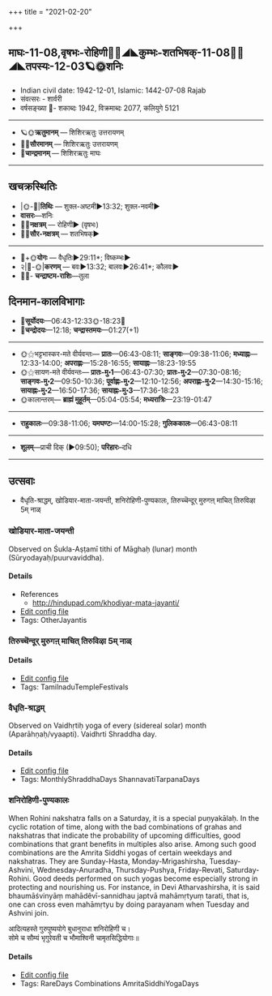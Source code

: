 +++
title = "2021-02-20"

+++
## माघः-11-08,वृषभः-रोहिणी🌛🌌◢◣कुम्भः-शतभिषक्-11-08🌌🌞◢◣तपस्यः-12-03🪐🌞शनिः
- Indian civil date: 1942-12-01, Islamic: 1442-07-08 Rajab
- संवत्सरः - शार्वरी
- वर्षसङ्ख्या 🌛- शकाब्दः 1942, विक्रमाब्दः 2077, कलियुगे 5121
___________________
- 🪐🌞**ऋतुमानम्** — शिशिरऋतुः उत्तरायणम्
- 🌌🌞**सौरमानम्** — शिशिरऋतुः उत्तरायणम्
- 🌛**चान्द्रमानम्** — शिशिरऋतुः माघः
___________________


## खचक्रस्थितिः
- |🌞-🌛|**तिथिः** — शुक्ल-अष्टमी►13:32; शुक्ल-नवमी►  
- **वासरः**—शनिः  
- 🌌🌛**नक्षत्रम्** — रोहिणी► (वृषभः)  
- 🌌🌞**सौर-नक्षत्रम्** — शतभिषक्►  
___________________
- 🌛+🌞**योगः** — वैधृतिः►29:11*; विष्कम्भः►  
- २|🌛-🌞|**करणम्** — बवः►13:32; बालवः►26:41*; कौलवः►  
- 🌌🌛- **चन्द्राष्टम-राशिः**—तुला  


## दिनमान-कालविभागाः
- 🌅**सूर्योदयः**—06:43-12:33🌞️-18:23🌇  
- 🌛**चन्द्रोदयः**—12:18; **चन्द्रास्तमयः**—01:27(+1)  
___________________
- 🌞⚝भट्टभास्कर-मते वीर्यवन्तः— **प्रातः**—06:43-08:11; **साङ्गवः**—09:38-11:06; **मध्याह्नः**—12:33-14:00; **अपराह्णः**—15:28-16:55; **सायाह्नः**—18:23-19:55  
- 🌞⚝सायण-मते वीर्यवन्तः— **प्रातः-मु॰1**—06:43-07:30; **प्रातः-मु॰2**—07:30-08:16; **साङ्गवः-मु॰2**—09:50-10:36; **पूर्वाह्णः-मु॰2**—12:10-12:56; **अपराह्णः-मु॰2**—14:30-15:16; **सायाह्नः-मु॰2**—16:50-17:36; **सायाह्नः-मु॰3**—17:36-18:23  
- 🌞कालान्तरम्— **ब्राह्मं मुहूर्तम्**—05:04-05:54; **मध्यरात्रिः**—23:19-01:47  
___________________
- **राहुकालः**—09:38-11:06; **यमघण्टः**—14:00-15:28; **गुलिककालः**—06:43-08:11  
___________________
- **शूलम्**—प्राची दिक् (►09:50); **परिहारः**–दधि  
___________________

## उत्सवाः
- वैधृति-श्राद्धम्, खोडियार-माता-जयन्ती, शनिरोहिणी-पुण्यकालः, तिरुच्चॆन्दूर् मुरुगऩ् माचित् तिरुविऴा 5म् नाळ्
### खोडियार-माता-जयन्ती

Observed on Śukla-Aṣṭamī tithi of Māghaḥ (lunar) month (Sūryodayaḥ/puurvaviddha). 

#### Details
- References
  - http://hindupad.com/khodiyar-mata-jayanti/
- [Edit config file](https://github.com/jyotisham/adyatithi/tree/master/devatA/shakti/lunar_month/tithi/11/08/khODiyAra~mAtA~jayantI.toml)
- Tags: OtherJayantis


### तिरुच्चॆन्दूर् मुरुगऩ् माचित् तिरुविऴा 5म् नाळ्



#### Details
- [Edit config file](https://github.com/jyotisham/adyatithi/tree/master/temples/Tamil/relative_event/tiruccendUr%20mAcit%20tiruvizhA%20nir2aivu/offset__-7/tiruccendUr%20murugan2%20mAcit%20tiruvizhA%20%23%235%23%23m%20nAL.toml)
- Tags: TamilnaduTempleFestivals


### वैधृति-श्राद्धम्

Observed on Vaidhṛtiḥ yoga of every (sidereal solar) month (Aparāhṇaḥ/vyaapti). Vaidhrti Shraddha day.

#### Details
- [Edit config file](https://github.com/jyotisham/adyatithi/tree/master/devatA/pitR/sidereal_solar_month/yoga/00/27/vaidhRti-zrAddham.toml)
- Tags: MonthlyShraddhaDays ShannavatiTarpanaDays


### शनिरोहिणी-पुण्यकालः

When Rohini nakshatra falls on a Saturday, it is a special puṇyakālaḥ. In the cyclic rotation of time, along with the bad combinations of grahas and nakshatras that indicate the probability of upcoming difficulties, good combinations that grant benefits in multiples also arise. Among such good combinations are the Amrita Siddhi yogas of certain weekdays and nakshatras. They are Sunday-Hasta, Monday-Mrigashirsha, Tuesday-Ashvini, Wednesday-Anuradha, Thursday-Pushya, Friday-Revati, Saturday-Rohini. Good deeds performed on such yogas become especially strong in protecting and nourishing us.
For instance, in Devi Atharvashirsha, it is said bhaumāśvinyāṃ mahādêvī-sannidhau japtvā mahāmṛtyuṃ tarati, that is, one can cross even mahāmṛtyu by doing parayanam when Tuesday and Ashvini join.

आदित्यहस्ते गुरुपुष्ययोगे बुधानुराधा शनिरोहिणी च।  
सोमे च सौम्यं भृगुरेवती च भौमाश्विनी चामृतसिद्धियोगाः॥



#### Details
- [Edit config file](https://github.com/jyotisham/adyatithi/tree/master/time_focus/amrita-siddhi/description_only/zanirOhiNI-puNyakAlaH.toml)
- Tags: RareDays Combinations AmritaSiddhiYogaDays



